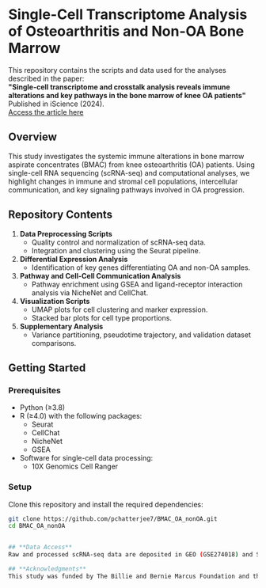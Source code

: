 # **Single-Cell Transcriptome Analysis of Osteoarthritis and Non-OA Bone Marrow**

This repository contains the scripts and data used for the analyses described in the paper:  
**"Single-cell transcriptome and crosstalk analysis reveals immune alterations and key pathways in the bone marrow of knee OA patients"**  
Published in iScience (2024).  
[Access the article here](https://doi.org/10.1016/j.isci.2024.110827)

## **Overview**
This study investigates the systemic immune alterations in bone marrow aspirate concentrates (BMAC) from knee osteoarthritis (OA) patients. Using single-cell RNA sequencing (scRNA-seq) and computational analyses, we highlight changes in immune and stromal cell populations, intercellular communication, and key signaling pathways involved in OA progression.

## **Repository Contents**
1. **Data Preprocessing Scripts**
   - Quality control and normalization of scRNA-seq data.
   - Integration and clustering using the Seurat pipeline.
2. **Differential Expression Analysis**
   - Identification of key genes differentiating OA and non-OA samples.
3. **Pathway and Cell-Cell Communication Analysis**
   - Pathway enrichment using GSEA and ligand-receptor interaction analysis via NicheNet and CellChat.
4. **Visualization Scripts**
   - UMAP plots for cell clustering and marker expression.
   - Stacked bar plots for cell type proportions.
5. **Supplementary Analysis**
   - Variance partitioning, pseudotime trajectory, and validation dataset comparisons.

## **Getting Started**
### **Prerequisites**
- Python (≥3.8)
- R (≥4.0) with the following packages:
  - Seurat
  - CellChat
  - NicheNet
  - GSEA
- Software for single-cell data processing:
  - 10X Genomics Cell Ranger

### **Setup**
Clone this repository and install the required dependencies:
```bash
git clone https://github.com/pchatterjee7/BMAC_OA_nonOA.git
cd BMAC_OA_nonOA


## **Data Access**
Raw and processed scRNA-seq data are deposited in GEO (GSE274018) and SRA (PRJNA1144164). Access requests can be directed to the lead contact as per publication guidelines.

## **Acknowledgments**
This study was funded by The Billie and Bernie Marcus Foundation and the Georgia Research Alliance.


